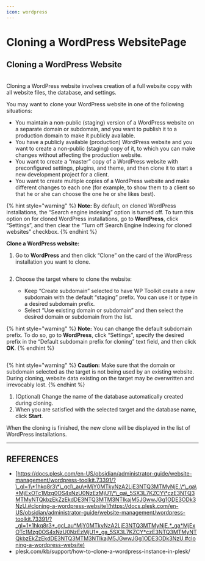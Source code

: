 ```yaml
---
icon: wordpress
---
```


# Cloning a WordPress WebsitePage

## Cloning a WordPress Website

\
Cloning a WordPress website involves creation of a full website copy with all website files, the database, and settings.

You may want to clone your WordPress website in one of the following situations:

* You maintain a non-public (staging) version of a WordPress website on a separate domain or subdomain, and you want to publish it to a production domain to make it publicly available.
* You have a publicly available (production) WordPress website and you want to create a non-public (staging) copy of it, to which you can make changes without affecting the production website.
* You want to create a “master” copy of a WordPress website with preconfigured settings, plugins, and theme, and then clone it to start a new development project for a client.
* You want to create multiple copies of a WordPress website and make different changes to each one (for example, to show them to a client so that he or she can choose the one he or she likes best).

{% hint style="warning" %}
**Note:** By default, on cloned WordPress installations, the “Search engine indexing” option is turned off. To turn this option on for cloned WordPress installations, go to **WordPress**, click “Settings”, and then clear the “Turn off Search Engine Indexing for cloned websites” checkbox.
{% endhint %}

**Clone a WordPress website:**

1.  Go to **WordPress** and then click “Clone” on the card of the WordPress installation you want to clone.



    <figure><img src="https://docs.plesk.com/en-US/obsidian/administrator-guide/images/73391-clone1.webp" alt=""><figcaption></figcaption></figure>
2. Choose the target where to clone the website:
   * Keep “Create subdomain” selected to have WP Toolkit create a new subdomain with the default “staging” prefix. You can use it or type in a desired subdomain prefix.
   * Select “Use existing domain or subdomain” and then select the desired domain or subdomain from the list.

{% hint style="warning" %}
**Note:** You can change the default subdomain prefix. To do so, go to **WordPress**, click “Settings”, specify the desired prefix in the “Default subdomain prefix for cloning” text field, and then click **OK**.
{% endhint %}

<figure><img src="https://docs.plesk.com/en-US/obsidian/administrator-guide/images/73391-clone2.webp" alt=""><figcaption></figcaption></figure>



{% hint style="warning" %}
**Caution:** Make sure that the domain or subdomain selected as the target is not being used by an existing website. During cloning, website data existing on the target may be overwritten and irrevocably lost.
{% endhint %}

1. (Optional) Change the name of the database automatically created during cloning.
2. When you are satisfied with the selected target and the database name, click **Start**.

When the cloning is finished, the new clone will be displayed in the list of WordPress installations.



***

## REFERENCES

* [https://docs.plesk.com/en-US/obsidian/administrator-guide/website-management/wordpress-toolkit.73391/?\_gl=1\*1hkq8r3\*\_gcl\_au\*MjY0MTkyNzA2LjE3NTQ3MTMyNjE.\*\_ga\*MjExOTc1Mzg0OS4xNzU0NzEzMjU1\*\_ga\_5SX3L7KZCY\*czE3NTQ3MTMyNTQkbzEkZzEkdDE3NTQ3MTM3NTIkajM5JGwwJGg1ODE3ODk3NzU.#cloning-a-wordpress-website](https://docs.plesk.com/en-US/obsidian/administrator-guide/website-management/wordpress-toolkit.73391/?_gl=1*1hkq8r3*_gcl_au*MjY0MTkyNzA2LjE3NTQ3MTMyNjE.*_ga*MjExOTc1Mzg0OS4xNzU0NzEzMjU1*_ga_5SX3L7KZCY*czE3NTQ3MTMyNTQkbzEkZzEkdDE3NTQ3MTM3NTIkajM5JGwwJGg1ODE3ODk3NzU.#cloning-a-wordpress-website)
* plesk.com/kb/support/how-to-clone-a-wordpress-instance-in-plesk/

